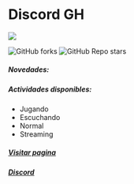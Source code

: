 
# Discord GH

![](https://media.discordapp.net/attachments/756602927090761778/761892778602790953/discord_gh_logo_1.png)

![GitHub forks](https://img.shields.io/github/forks/ytprograche/discord-GH)  ![GitHub Repo stars](https://img.shields.io/github/stars/ytprograche/discord-GH) 
##### Novedades:  

##### Actividades disponibles:
- Jugando
- Escuchando
- Normal
- Streaming

##### [Visitar pagina](https://discord.gg/3BKnmfd)
##### [Discord](https://discord.gg/3BKnmfd)
